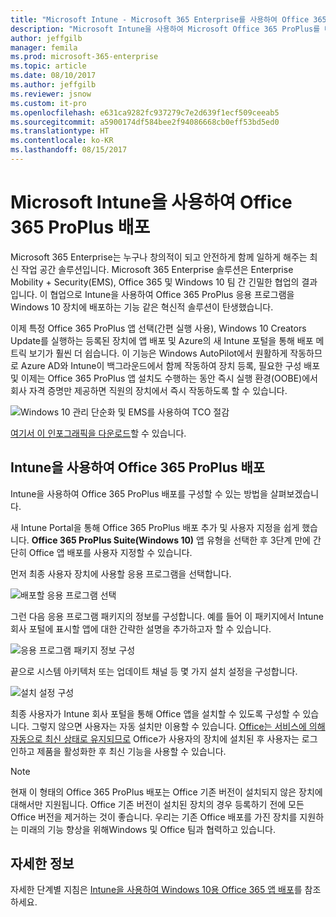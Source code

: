 ```yaml
---
title: "Microsoft Intune - Microsoft 365 Enterprise를 사용하여 Office 365 ProPlus 배포 | Microsoft Docs"
description: "Microsoft Intune을 사용하여 Microsoft Office 365 ProPlus를 배포하는 방법에 대해 설명합니다."
author: jeffgilb
manager: femila
ms.prod: microsoft-365-enterprise
ms.topic: article
ms.date: 08/10/2017
ms.author: jeffgilb
ms.reviewer: jsnow
ms.custom: it-pro
ms.openlocfilehash: e631ca9282fc937279c7e2d639f1ecf509ceeab5
ms.sourcegitcommit: a5900174df584bee2f94086668cb0eff53bd5ed0
ms.translationtype: HT
ms.contentlocale: ko-KR
ms.lasthandoff: 08/15/2017
---
```

# <a name="deploy-office-365-proplus-with-microsoft-intune"></a>Microsoft Intune을 사용하여 Office 365 ProPlus 배포
Microsoft 365 Enterprise는 누구나 창의적이 되고 안전하게 함께 일하게 해주는 최신 작업 공간 솔루션입니다. Microsoft 365 Enterprise 솔루션은 Enterprise Mobility + Security(EMS), Office 365 및 Windows 10 팀 간 긴밀한 협업의 결과입니다. 이 협업으로 Intune을 사용하여 Office 365 ProPlus 응용 프로그램을 Windows 10 장치에 배포하는 기능 같은 혁신적 솔루션이 탄생했습니다. 

이제 특정 Office 365 ProPlus 앱 선택(간편 실행 사용), Windows 10 Creators Update를 실행하는 등록된 장치에 앱 배포 및 Azure의 새 Intune 포털을 통해 배포 메트릭 보기가 훨씬 더 쉽습니다. 이 기능은 Windows AutoPilot에서 원활하게 작동하므로 Azure AD와 Intune이 백그라운드에서 함께 작동하여 장치 등록, 필요한 구성 배포 및 이제는 Office 365 ProPlus 앱 설치도 수행하는 동안 즉시 실행 환경(OOBE)에서 회사 자격 증명만 제공하면 직원의 장치에서 즉시 작동하도록 할 수 있습니다.

![Windows 10 관리 단순화 및 EMS를 사용하여 TCO 절감](./media/deploy-office-proplus-intune/windows-10-management-ems.png)

[여기서 이 인포그래픽을 다운로드](https://gallery.technet.microsoft.com/Infographic-Simplify-37e77674)할 수 있습니다.

## <a name="deploy-office-365-proplus-with-intune"></a>Intune을 사용하여 Office 365 ProPlus 배포 
Intune을 사용하여 Office 365 ProPlus 배포를 구성할 수 있는 방법을 살펴보겠습니다.

새 Intune Portal을 통해 Office 365 ProPlus 배포 추가 및 사용자 지정을 쉽게 했습니다. **Office 365 ProPlus Suite(Windows 10)** 앱 유형을 선택한 후 3단계 만에 간단히 Office 앱 배포를 사용자 지정할 수 있습니다.

먼저 최종 사용자 장치에 사용할 응용 프로그램을 선택합니다.

![배포할 응용 프로그램 선택](./media/deploy-office-proplus-intune/Configure-App-Suite.png)

그런 다음 응용 프로그램 패키지의 정보를 구성합니다. 예를 들어 이 패키지에서 Intune 회사 포털에 표시할 앱에 대한 간략한 설명을 추가하고자 할 수 있습니다.

![응용 프로그램 패키지 정보 구성](./media/deploy-office-proplus-intune/App-Suite-Information.png)

끝으로 시스템 아키텍처 또는 업데이트 채널 등 몇 가지 설치 설정을 구성합니다.

![설치 설정 구성](./media/deploy-office-proplus-intune/App-Suite-Settings.png)

최종 사용자가 Intune 회사 포털을 통해 Office 앱을 설치할 수 있도록 구성할 수 있습니다. 그렇지 않으면 사용자는 자동 설치만 이용할 수 있습니다. [Office는 서비스에 의해 자동으로 최신 상태로 유지되므로](https://support.office.com/article/Overview-of-update-channels-for-Office-365-ProPlus-9ccf0f13-28ff-4975-9bd2-7e4ea2fefef4) Office가 사용자의 장치에 설치된 후 사용자는 로그인하고 제품을 활성화한 후 최신 기능을 사용할 수 있습니다.

> [!NOTE]
> 현재 이 형태의 Office 365 ProPlus 배포는 Office 기존 버전이 설치되지 않은 장치에 대해서만 지원됩니다. Office 기존 버전이 설치된 장치의 경우 등록하기 전에 모든 Office 버전을 제거하는 것이 좋습니다. 우리는 기존 Office 배포를 가진 장치를 지원하는 미래의 기능 향상을 위해Windows 및 Office 팀과 협력하고 있습니다.

## <a name="learn-more"></a>자세한 정보
자세한 단계별 지침은 [Intune을 사용하여 Windows 10용 Office 365 앱 배포](https://docs.microsoft.com/intune/apps-add-office365)를 참조하세요.